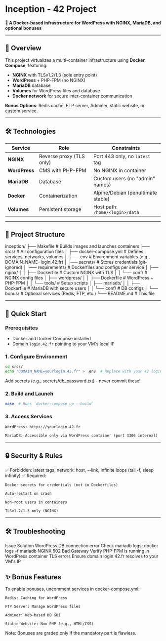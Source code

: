 # Inception - 42 Project  
**🚀 A Docker-based infrastructure for WordPress with NGINX, MariaDB, and optional bonuses**  

---

## 📌 Overview  
This project virtualizes a multi-container infrastructure using **Docker Compose**, featuring:  
- **NGINX** with TLSv1.2/1.3 (sole entry point)  
- **WordPress** + PHP-FPM (no NGINX)  
- **MariaDB** database  
- **Volumes** for WordPress files and database  
- **Docker network** for secure inter-container communication  

**Bonus Options**: Redis cache, FTP server, Adminer, static website, or custom service.  

---

## 🛠️ Technologies  
| **Service**    | **Role**                          | **Constraints**                  |  
|----------------|-----------------------------------|----------------------------------|  
| **NGINX**      | Reverse proxy (TLS only)          | Port 443 only, no `latest` tag   |  
| **WordPress**  | CMS with PHP-FPM                  | No NGINX in container            |  
| **MariaDB**    | Database                          | Custom users (no "admin" names)  |  
| **Docker**     | Containerization                  | Alpine/Debian (penultimate stable)|  
| **Volumes**    | Persistent storage                | Host path: `/home/<login>/data`  |  

---

## 📂 Project Structure  

inception/
├── Makefile # Builds images and launches containers
├── srcs/ # All configuration files
│ ├── docker-compose.yml # Defines services, networks, volumes
│ ├── .env # Environment variables (e.g., DOMAIN_NAME=login.42.fr)
│ ├── secrets/ # Stores credentials (git-ignored)
│ └── requirements/ # Dockerfiles and configs per service
│ ├── nginx/
│ │ ├── Dockerfile # Custom NGINX with TLS
│ │ └── conf/ # NGINX config files
│ ├── wordpress/
│ │ ├── Dockerfile # WordPress + PHP-FPM
│ │ └── tools/ # Setup scripts
│ ├── mariadb/
│ │ ├── Dockerfile # MariaDB with secure users
│ │ └── conf/ # DB configs
│ └── bonus/ # Optional services (Redis, FTP, etc.)
└── README.md # This file


---

## 🚀 Quick Start  

### **Prerequisites**  
- Docker and Docker Compose installed  
- Domain `login.42.fr` pointing to your VM's local IP  

### **1. Configure Environment**  
```bash  
cd srcs/  
echo "DOMAIN_NAME=yourlogin.42.fr" > .env  # Replace with your 42 login  
```
Add secrets (e.g., secrets/db_password.txt) - never commit these!
### **2. Build and Launch**
```bash  
make  # Runs `docker-compose up --build`  
```

### **3. Access Services**

    WordPress: https://yourlogin.42.fr

    MariaDB: Accessible only via WordPress container (port 3306 internal)

---

## 🔒 Security & Rules

✅ Forbidden: latest tags, network: host, --link, infinite loops (tail -f, sleep infinity)
✅ Required:

    Docker secrets for credentials (not in Dockerfiles)

    Auto-restart on crash

    Non-root users in containers

    TLSv1.2/1.3 only (NGINX)

---

## 🛠️ Troubleshooting
Issue	Solution
WordPress DB connection error	Check mariadb logs: docker logs -f mariadb
NGINX 502 Bad Gateway	Verify PHP-FPM is running in WordPress container
TLS errors	Ensure domain login.42.fr resolves to your VM's IP
## ✨ Bonus Features

To enable bonuses, uncomment services in docker-compose.yml:

    Redis: Caching for WordPress

    FTP Server: Manage WordPress files

    Adminer: Web-based DB GUI

    Static Website: Non-PHP (e.g., HTML/CSS)

Note: Bonuses are graded only if the mandatory part is flawless.
